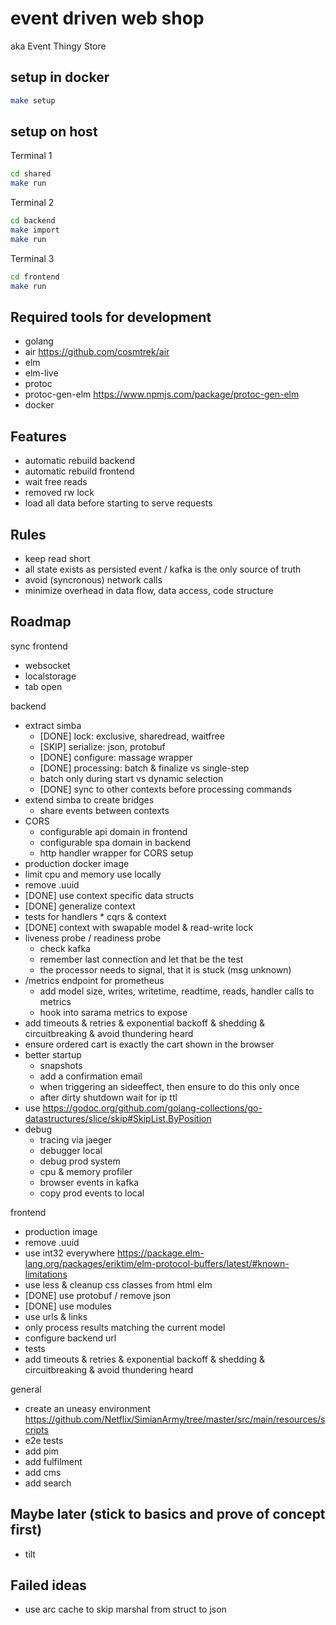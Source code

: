 # event driven web shop

aka Event Thingy Store

## setup in docker

``` bash
make setup
```

## setup on host

Terminal 1

``` bash
cd shared
make run
```

Terminal 2

``` bash
cd backend
make import
make run
```

Terminal 3

``` bash
cd frontend
make run
```

## Required tools for development

- golang
- air https://github.com/cosmtrek/air
- elm
- elm-live
- protoc
- protoc-gen-elm https://www.npmjs.com/package/protoc-gen-elm
- docker

## Features

- automatic rebuild backend
- automatic rebuild frontend
- wait free reads
- removed rw lock
- load all data before starting to serve requests

## Rules

- keep read short
- all state exists as persisted event / kafka is the only source of truth
- avoid (syncronous) network calls
- minimize overhead in data flow, data access, code structure

## Roadmap

sync frontend

- websocket
- localstorage
- tab open

backend

- extract simba
  - [DONE] lock: exclusive, sharedread, waitfree
  - [SKIP] serialize: json, protobuf
  - [DONE] configure: massage wrapper
  - [DONE] processing: batch & finalize vs single-step
  - batch only during start vs dynamic selection
  - [DONE] sync to other contexts before processing commands
- extend simba to create bridges
  - share events between contexts
- CORS
  - configurable api domain in frontend
  - configurable spa domain in backend
  - http handler wrapper for CORS setup
- production docker image
- limit cpu and memory use locally
- remove .uuid
- [DONE] use context specific data structs
- [DONE] generalize context
- tests for handlers * cqrs & context
- [DONE] context with swapable model & read-write lock
- liveness probe / readiness probe
  - check kafka
  - remember last connection and let that be the test
  - the processor needs to signal, that it is stuck (msg unknown)
- /metrics endpoint for prometheus
  - add model size, writes, writetime, readtime, reads, handler calls to metrics
  - hook into sarama metrics to expose
- add timeouts & retries & exponential backoff & shedding & circuitbreaking & avoid thundering heard
- ensure ordered cart is exactly the cart shown in the browser
- better startup
  - snapshots
  - add a confirmation email
  - when triggering an sideeffect, then ensure to do this only once
  - after dirty shutdown wait for ip ttl
- use https://godoc.org/github.com/golang-collections/go-datastructures/slice/skip#SkipList.ByPosition
- debug
  - tracing via jaeger
  - debugger local
  - debug prod system
  - cpu & memory profiler
  - browser events in kafka
  - copy prod events to local

frontend

- production image
- remove .uuid
- use int32 everywhere https://package.elm-lang.org/packages/eriktim/elm-protocol-buffers/latest/#known-limitations
- use less & cleanup css classes from html elm
- [DONE] use protobuf / remove json
- [DONE] use modules
- use urls & links
- only process results matching the current model
- configure backend url
- tests
- add timeouts & retries & exponential backoff & shedding & circuitbreaking & avoid thundering heard

general

- create an uneasy environment https://github.com/Netflix/SimianArmy/tree/master/src/main/resources/scripts
- e2e tests
- add pim
- add fulfilment
- add cms
- add search

## Maybe later (stick to basics and prove of concept first)

- tilt

## Failed ideas

- use arc cache to skip marshal from struct to json
